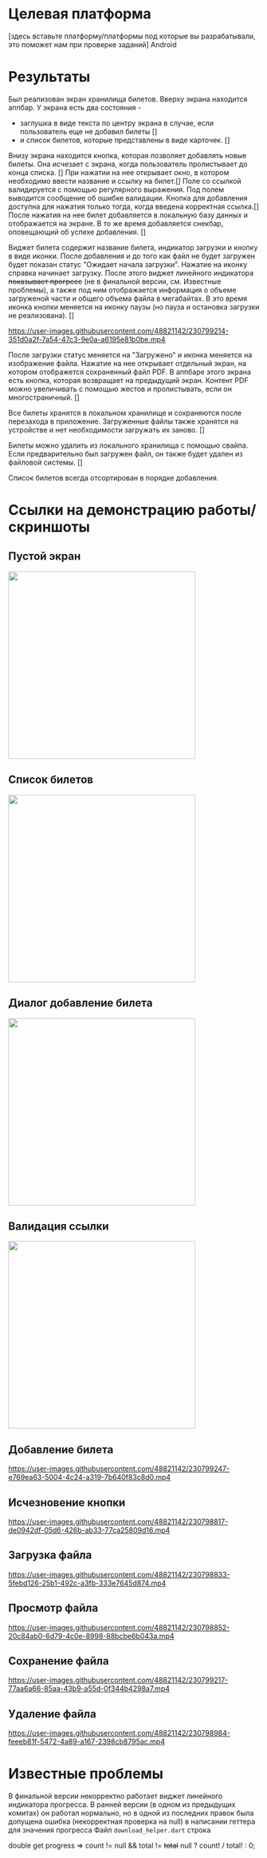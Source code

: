 # Целевая платформа

[здесь вставьте платформу/платформы под которые вы разрабатывали, это поможет нам при проверке заданий]
Android

# Результаты

Был реализован экран хранилища билетов. Вверху экрана находится аппбар. 
У экрана есть два состояния - 
- заглушка в виде текста по центру экрана в случае, если пользователь еще не добавил билеты []
- и список билетов, которые представлены в виде карточек. []

Внизу экрана находится кнопка, которая позволяет добавлять новые билеты. Она исчезает с экрана, когда пользователь пролистывает до конца списка. [] При нажатии на нее открывает окно, в котором необходимо ввести название и ссылку на билет.[] Поле со ссылкой валидируется с помощью регулярного выражения. Под полем выводится сообщение об ошибке валидации. Кнопка для добавления доступна для нажатия только тогда, когда введена корректная ссылка.[] После нажатия на нее билет добавляется в локальную базу данных и отображается на экране. В то же время добавляется снекбар, оповещающий об успехе добавления. []

Виджет билета содержит название билета, индикатор загрузки и кнопку в виде иконки. После добавления и до того как файл не будет загружен будет показан статус "Ожидает начала загрузки". 
Нажатие на иконку справка начинает загрузку. После этого виджет линейного индикатора ~~показывает прогресс~~ (не в финальной версии, см. Известные проблемы), а также под ним отображается информация о объеме загруженой части и общего объема файла в мегабайтах. В это время иконка кнопки меняется на иконку паузы (но пауза и остановка загрузки не реализована). []

https://user-images.githubusercontent.com/48821142/230799214-351d0a2f-7a54-47c3-9e0a-a6195e81b0be.mp4



После загрузки статус меняется на "Загружено" и иконка меняется на изображение файла. Нажатие на нее открывает отдельный экран, на котором отображется сохраненный файл PDF. В аппбаре этого экрана есть кнопка, которая возвращает на предыдущий экран. Контент PDF можно увеличивать с помощью жестов и пролистывать, если он многостраничный. []

Все билеты хранятся в локальном хранилище и сохраняются после перезахода в приложение. Загруженные файлы также хранятся на устройстве и нет необходимости загружать их заново. []

Билеты можно удалить из локального хранилища с помощью свайпа. Если предварительно был загружен файл, он также будет удален из файловой системы. []

Список билетов всегда отсортирован в порядке добавления.

# Ссылки на демонстрацию работы/скриншоты

## Пустой экран
<img src="https://user-images.githubusercontent.com/48821142/230798506-2c7a39fc-bcbb-4ef2-8163-72e79e060173.jpg" width="375"  />

## Список билетов
<img src="https://user-images.githubusercontent.com/48821142/230798517-1f12d2f7-7622-4397-8e19-5481a2523f6b.jpg" width="375"  />

## Диалог добавление билета
<img src="https://user-images.githubusercontent.com/48821142/230798533-2114f1c0-0d2b-4af0-9aeb-077a3a5970bf.jpg" width="375"  />

## Валидация ссылки
<img src="https://user-images.githubusercontent.com/48821142/230798540-a4086492-8b97-44ef-b4a5-3c9e1959af66.jpg" width="375"  />

## Добавление билета



https://user-images.githubusercontent.com/48821142/230799247-e769ea63-5004-4c24-a319-7b640f83c8d0.mp4



## Исчезновение кнопки

https://user-images.githubusercontent.com/48821142/230798817-de0942df-05d6-426b-ab33-77ca25809d16.mp4

## Загрузка файла

https://user-images.githubusercontent.com/48821142/230798833-5febd126-25b1-492c-a3fb-333e7645d874.mp4

## Просмотр файла

https://user-images.githubusercontent.com/48821142/230798852-20c84ab0-6d79-4c0e-8998-88bcbe6b043a.mp4

## Сохранение файла

https://user-images.githubusercontent.com/48821142/230799217-77aa6a66-85aa-43b9-a55d-0f344b4298a7.mp4

## Удаление файла

https://user-images.githubusercontent.com/48821142/230798984-feeeb81f-5472-4a89-a167-2398cb8795ac.mp4

# Известные проблемы

В финальной версии некорректно работает виджет линейного индикатора прогресса.
В ранней версии (в одном из предыдущих комитах) он работал нормально, но в одной из последних правок была допущена ошибка (некорректная проверка на null) в написании геттера для значения прогресса
Файл `download_helper.dart` строка

double get progress => count != null && total != ~~total~~ null ? count! / total! : 0;
